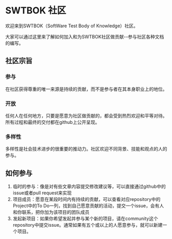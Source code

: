 # SWTBOK 社区

欢迎来到SWTBOK（SoftWare Test Body of Knowledge）社区。

大家可以通过这里来了解如何加入和为SWTBOK社区做贡献--参与社区各种文档的编写。

## 社区宗旨

### 参与 

在社区获得尊重的唯一来源是持续的贡献，而不是参与者在其本身职业上的地位。

### 开放

任何人在任何地方，只要是愿意为社区做贡献的，都会受到热烈欢迎和平等对待。 所有过程和最终的交付都在github上公开呈现。

### 多样性

多样性是社会技术进步的很重要的推动力。社区欢迎不同背景、技能和观点的人的参与。


## 如何参与

1. 临时的参与：像是对有些文章内容提交修改建议等，可以直接通过github中的issue或者pull request来实现
2. 项目成员：愿意在某段时间内有持续的贡献，可以查看对应repository中的Project中的To Do一列，找到自己愿意贡献的活动，提交一个issue，会有人和你联系，把你加为该项目的团队成员
3. 发起新项目：如果你希望发起并参与某个新的项目，请在community这个repository中提交issue。通常如果有五个或以上的人愿意参与，就可以新建一个项目。





